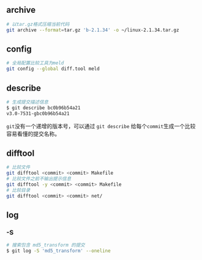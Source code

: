 ## archive

```bash
# 以tar.gz格式压缩当前代码
git archive --format=tar.gz 'b-2.1.34' -o ~/linux-2.1.34.tar.gz
```

## config

```bash
# 全局配置比较工具为meld
git config --global diff.tool meld
```

## describe

```bash
# 生成提交描述信息
$ git describe bc0b96b54a21
v3.0-7531-gbc0b96b54a21
```

`git`没有一个递增的版本号，可以通过 `git describe` 给每个`commit`生成一个比较容易看懂的提交名称。

## difftool

```bash
# 比较文件
git difftool <commit> <commit> Makefile
# 比较文件之前不输出提示信息
git difftool -y <commit> <commit> Makefile
# 比较目录
git difftool <commit> <commit> net/
```



## log

### -S

```bash
# 搜索包含 md5_transform 的提交
$ git log -S 'md5_transform' --oneline
```







